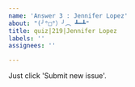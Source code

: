 ```yaml
---
name: 'Answer 3 : Jennifer Lopez'
about: "(╯°□°）╯︵ ┻━┻"
title: quiz|219|Jennifer Lopez
labels: ''
assignees: ''

---
```


Just click 'Submit new issue'.
